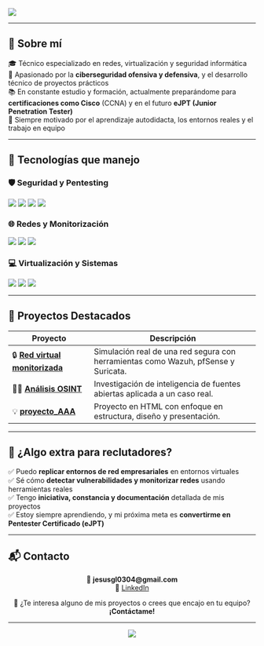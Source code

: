 <!-- Encabezado animado -->
<img src="https://readme-typing-svg.herokuapp.com/?color=58A6FF&center=true&vCenter=true&lines=👋+Hola%2C+soy+Jesús+González;💻+Apasionado+por+la+ciberseguridad+y+programación;🚀+Siempre+buscando+aprender+y+superarme&font=Fira+Code&size=20&pause=1000" align="center"/>

---

## 🧠 Sobre mí

🎓 Técnico especializado en redes, virtualización y seguridad informática  
🔐 Apasionado por la **ciberseguridad ofensiva y defensiva**, y el desarrollo técnico de proyectos prácticos  
📚 En constante estudio y formación, actualmente preparándome para **certificaciones como Cisco** (CCNA) y en el futuro **eJPT (Junior Penetration Tester)**  
🚀 Siempre motivado por el aprendizaje autodidacta, los entornos reales y el trabajo en equipo

---

## 🚀 Tecnologías que manejo

### 🛡️ Seguridad y Pentesting
<p align="left">
  <img src="https://img.shields.io/badge/Nmap-2C3539?style=for-the-badge&logo=gnubash&logoColor=white"/>
  <img src="https://img.shields.io/badge/Metasploit-1E90FF?style=for-the-badge&logo=metasploit&logoColor=white"/>
  <img src="https://img.shields.io/badge/Searchsploit-8B0000?style=for-the-badge&logo=gnuprivacyguard&logoColor=white"/>
  <img src="https://img.shields.io/badge/Vulscan-FF0000?style=for-the-badge&logo=archlinux&logoColor=white"/>
</p>

### 🌐 Redes y Monitorización
<p align="left">
  <img src="https://img.shields.io/badge/Wazuh-2E2E2E?style=for-the-badge&logo=wazuh&logoColor=white"/>
  <img src="https://img.shields.io/badge/PfSense-5865F2?style=for-the-badge&logo=pfsense&logoColor=white"/>
  <img src="https://img.shields.io/badge/Suricata-DD4B39?style=for-the-badge&logo=suricata&logoColor=white"/>
</p>

### 💻 Virtualización y Sistemas
<p align="left">
  <img src="https://img.shields.io/badge/VMware-0071C5?style=for-the-badge&logo=vmware&logoColor=white"/>
  <img src="https://img.shields.io/badge/Linux-FCC624?style=for-the-badge&logo=linux&logoColor=black"/>
  <img src="https://img.shields.io/badge/Bash-121011?style=for-the-badge&logo=gnu-bash&logoColor=white"/>
</p>

---

## 🌟 Proyectos Destacados

| Proyecto | Descripción |
|---------|-------------|
| 🔒 [**Red virtual monitorizada**](https://github.com/JesusGL04/Red_virtual_monitorizada) | Simulación real de una red segura con herramientas como Wazuh, pfSense y Suricata. |
| 🕵️‍♂️ [**Análisis OSINT**](https://github.com/JesusGL04/Analisis_OSINT) | Investigación de inteligencia de fuentes abiertas aplicada a un caso real. |
| 💡 [**proyecto_AAA**](https://github.com/JesusGL04/proyecto_AAA) | Proyecto en HTML con enfoque en estructura, diseño y presentación. |

---

## 🎁 ¿Algo extra para reclutadores?

✅ Puedo **replicar entornos de red empresariales** en entornos virtuales  
✅ Sé cómo **detectar vulnerabilidades y monitorizar redes** usando herramientas reales  
✅ Tengo **iniciativa, constancia y documentación** detallada de mis proyectos  
✅ Estoy siempre aprendiendo, y mi próxima meta es **convertirme en Pentester Certificado (eJPT)**

---

## 📬 Contacto

<p align="center">
  📧 <strong>jesusgl0304@gmail.com</strong><br>
  💼 <a href="https://www.linkedin.com/in/jesus-gonzalez-lopez-1251482b9/" target="_blank">LinkedIn</a>  
</p>

<p align="center">
  📩 ¿Te interesa alguno de mis proyectos o crees que encajo en tu equipo? <strong>¡Contáctame!</strong>
</p>

---

<p align="center">
  <img src="https://capsule-render.vercel.app/api?type=waving&color=gradient&height=100&section=footer"/>
</p>
